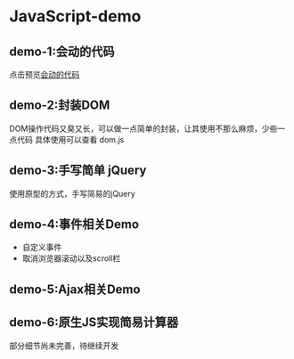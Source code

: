 # JavaScript-demo

## demo-1:会动的代码 
点击预览[会动的代码](https://lvzhengyan.github.io/JavaScript-demo/movingCode/index.html)

## demo-2:封装DOM
DOM操作代码又臭又长，可以做一点简单的封装，让其使用不那么麻烦，少些一点代码
具体使用可以查看 dom.js

## demo-3:手写简单 jQuery
使用原型的方式，手写简易的jQuery

## demo-4:事件相关Demo
* 自定义事件
* 取消浏览器滚动以及scroll栏

## demo-5:Ajax相关Demo

## demo-6:原生JS实现简易计算器
部分细节尚未完善，待继续开发